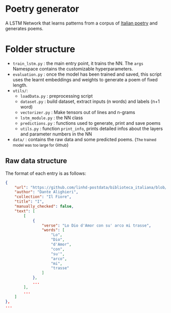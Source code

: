 # Poetry generator

A LSTM Network that learns patterns from a corpus of [Italian poetry](https://github.com/linhd-postdata/biblioteca_italiana) and generates poems.

# Folder structure

- `train_lstm.py` : the main entry point, it trains the NN. The `args` Namespace contains the customizable hyperparameters.
- `evaluation.py` : once the model has been trained and saved, this script uses the learnt embeddings and weights to generate a poem of fixed length.
- `utils/`:
  - `loadData.py` : preprocessing script
  - `dataset.py` : build dataset, extract inputs (n words) and labels (n+1 word)
  - `vectorizer.py` : Make tensors out of lines and n-grams
  - `lstm_module.py` : the NN class
  - `predictions.py` : functions used to generate, print and save poems
  - `utils.py` : function `print_info`, prints detailed infos about the layers and parameter numbers in the NN
- `data/` : contains the raw data and some predicted poems. (<small>The trained model was too large for Github</small>)

## Raw data structure

The format of each entry is as follows:

```json
{
    "url": "https://github.com/linhd-postdata/biblioteca_italiana/blob/master/xml/bibit000213",
    "author": "Dante Alighieri",
    "collection": "Il Fiore",
    "title": "I",
    "manually_checked": false,
    "text": [
        [
            {
                "verse": "Lo Dio d'Amor con su' arco mi trasse",
                "words": [
                    "Lo",
                    "Dio",
                    "d'Amor",
                    "con",
                    "su'",
                    "arco",
                    "mi",
                    "trasse"
                ]
            },
            ...
        ],
        ...
    ]
},
...
```
